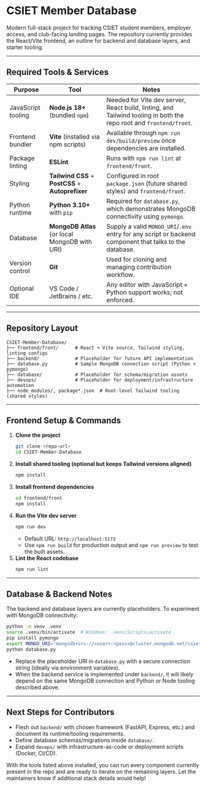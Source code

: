 # CSIET Member Database

Modern full-stack project for tracking CSIET student members, employer access, and club-facing landing pages. The repository currently provides the React/Vite frontend, an outline for backend and database layers, and starter tooling.

---

## Required Tools & Services

| Purpose | Tool | Notes |
| --- | --- | --- |
| JavaScript tooling | **Node.js 18+** (bundled `npm`) | Needed for Vite dev server, React build, linting, and Tailwind tooling in both the repo root and `frontend/front`. |
| Frontend bundler | **Vite** (installed via npm scripts) | Available through `npm run dev/build/preview` once dependencies are installed. |
| Package linting | **ESLint** | Runs with `npm run lint` at `frontend/front`. |
| Styling | **Tailwind CSS** + **PostCSS** + **Autoprefixer** | Configured in root `package.json` (future shared styles) and `frontend/front`. |
| Python runtime | **Python 3.10+** with `pip` | Required for `database.py`, which demonstrates MongoDB connectivity using `pymongo`. |
| Database | **MongoDB Atlas** (or local MongoDB with URI) | Supply a valid `MONGO_URI`/`.env` entry for any script or backend component that talks to the database. |
| Version control | **Git** | Used for cloning and managing contribution workflow. |
| Optional IDE | VS Code / JetBrains / etc. | Any editor with JavaScript + Python support works; not enforced. |

---

## Repository Layout

```
CSIET-Member-Database/
├── frontend/front/      # React + Vite source, Tailwind styling, linting configs
├── backend/             # Placeholder for future API implementation
├── database.py          # Sample MongoDB connection script (Python + pymongo)
├── database/            # Placeholder for schema/migration assets
├── devops/              # Placeholder for deployment/infrastructure automation
├── node_modules/, package*.json  # Root-level Tailwind tooling (shared styles)
```

---

## Frontend Setup & Commands

1. **Clone the project**
   ```sh
   git clone <repo-url>
   cd CSIET-Member-Database
   ```
2. **Install shared tooling (optional but keeps Tailwind versions aligned)**
   ```sh
   npm install
   ```
3. **Install frontend dependencies**
   ```sh
   cd frontend/front
   npm install
   ```
4. **Run the Vite dev server**
   ```sh
   npm run dev
   ```
   - Default URL: `http://localhost:5173`
   - Use `npm run build` for production output and `npm run preview` to test the built assets.
5. **Lint the React codebase**
   ```sh
   npm run lint
   ```

---

## Database & Backend Notes

The backend and database layers are currently placeholders. To experiment with MongoDB connectivity:

```sh
python -m venv .venv
source .venv/bin/activate  # Windows: .venv\Scripts\activate
pip install pymongo
export MONGO_URI="mongodb+srv://<user>:<pass>@cluster.mongodb.net/csiet"
python database.py
```

- Replace the placeholder URI in `database.py` with a secure connection string (ideally via environment variables).
- When the backend service is implemented under `backend/`, it will likely depend on the same MongoDB connection and Python or Node tooling described above.

---

## Next Steps for Contributors

- Flesh out `backend/` with chosen framework (FastAPI, Express, etc.) and document its runtime/tooling requirements.
- Define database schemas/migrations inside `database/`.
- Expand `devops/` with infrastructure-as-code or deployment scripts (Docker, CI/CD).

With the tools listed above installed, you can run every component currently present in the repo and are ready to iterate on the remaining layers. Let the maintainers know if additional stack details would help! 

